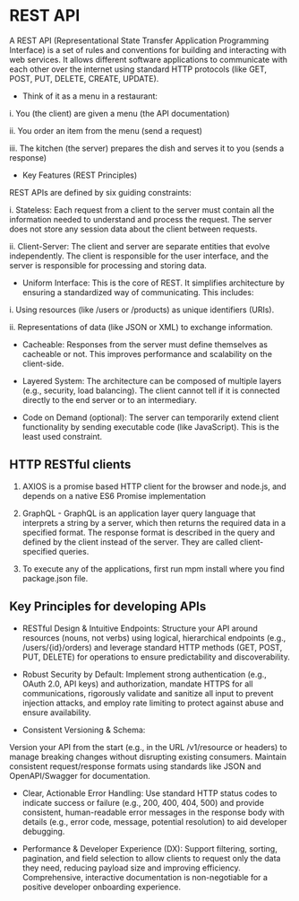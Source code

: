 # REST API 

A REST API (Representational State Transfer Application Programming Interface) is a set of rules and conventions for building and interacting with web services. It allows different software applications to communicate with each other over the internet using standard HTTP protocols (like GET, POST, PUT, DELETE, CREATE, UPDATE).

- Think of it as a menu in a restaurant:

i. You (the client) are given a menu (the API documentation)

ii. You order an item from the menu (send a request)

iii. The kitchen (the server) prepares the dish and serves it to you (sends a response)

- Key Features (REST Principles)

REST APIs are defined by six guiding constraints:

i. Stateless: Each request from a client to the server must contain all the information needed to understand and process the request. The server does not store any session data about the client between requests.

ii. Client-Server: The client and server are separate entities that evolve independently. The client is responsible for the user interface, and the server is responsible for processing and storing data.

- Uniform Interface: This is the core of REST. It simplifies architecture by ensuring a standardized way of communicating. This includes:

i. Using resources (like /users or /products) as unique identifiers (URIs).

ii. Representations of data (like JSON or XML) to exchange information.

- Cacheable: Responses from the server must define themselves as cacheable or not. This improves performance and scalability on the client-side.

- Layered System: The architecture can be composed of multiple layers (e.g., security, load balancing). The client cannot tell if it is connected directly to the end server or to an intermediary.

- Code on Demand (optional): The server can temporarily extend client functionality by sending executable code (like JavaScript). This is the least used constraint.



## HTTP RESTful clients


1. AXIOS is a promise based HTTP client for the browser and node.js, and depends on a native ES6 Promise implementation


2. GraphQL - GraphQL is an application layer query language that interprets a string by a server, which then returns the required data in a specified format.
The response format is described in the query and defined by the client instead of the server. They are called client‐specified queries.

3. To execute any of the applications, first run mpm install where you find package.json file.

## Key Principles for developing APIs

- RESTful Design & Intuitive Endpoints:
 Structure your API around resources (nouns, not verbs) using logical, hierarchical endpoints (e.g., /users/{id}/orders) and leverage standard HTTP methods (GET, POST, PUT, DELETE) for operations to ensure predictability and discoverability.

- Robust Security by Default:
 Implement strong authentication (e.g., OAuth 2.0, API keys) and authorization, mandate HTTPS for all communications, rigorously validate and sanitize all input to prevent injection attacks, and employ rate limiting to protect against abuse and ensure availability.

- Consistent Versioning & Schema:

Version your API from the start (e.g., in the URL /v1/resource or headers) to manage breaking changes without disrupting existing consumers. Maintain consistent request/response formats using standards like JSON and OpenAPI/Swagger for documentation.

- Clear, Actionable Error Handling: 
Use standard HTTP status codes to indicate success or failure (e.g., 200, 400, 404, 500) and provide consistent, human-readable error messages in the response body with details (e.g., error code, message, potential resolution) to aid developer debugging.

- Performance & Developer Experience (DX): Support filtering, sorting, pagination, and field selection to allow clients to request only the data they need, reducing payload size and improving efficiency. Comprehensive, interactive documentation is non-negotiable for a positive developer onboarding experience.

